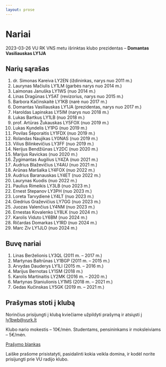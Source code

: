```yaml
---
layout: prose
---
```


# Nariai

2023-03-26 VU RK VNS metu išrinktas klubo prezidentas – **Domantas Vasiliauskas LY1JA**

## Narių sąrašas

1. dr. Simonas Kareiva LY2EN (iždininkas, narys nuo 2011 m.)
1. Laurynas Mačiulis LY1LM (garbės narys nuo 2014 m.)
1. Laimonas Januška LY1WS (nuo 2014 m.)
1. Linas Dragūnas LY5AT (revizorius, narys nuo 2015 m.)
1. Barbora Kačinskaitė LY1KB (narė nuo 2017 m.)
1. Domantas Vasiliauskas LY1JA (prezidentas, narys nuo 2017 m.)
1. Haroldas Lapinskas LY5IM (narys nuo 2018 m.)
1. Lukas Bartkus LY1LB (nuo 2018 m.)
1. prof. Artūras Žukauskas LY5FOX (nuo 2019 m.)
1. Lukas Kundelis LY1PG (nuo 2019 m.)
1. Povilas Šėporaitis LY1FDX (nuo 2019 m.)
1. Rolandas Naujikas LY0NAS (nuo 2019 m.)
1. Vilius Bilinkevičius LY3FF (nuo 2019 m.)
1. Nerijus Bendžiūnas LY2DC (nuo 2020 m.)
1. Marijus Ravickas (nuo 2020 m.)
1. Žygimantas Augilius LY4ZA (nuo 2021 m.)
1. Audrius Blaževičius LY4AU (nuo 2021 m.)
1. Arūnas Maršalka LY4FOX (nuo 2022 m.)
1. Audrius Baranauskas LY4ET (nuo 2022 m.)
1. Laurynas Kuodis (nuo 2022 m.)
1. Paulius Rimeikis LY3LB (nuo 2023 m.)
1. Ernest Stepanov LY3PH (nuo 2023 m.)
1. Loreta Tarvydienė LY4LT (nuo 2023 m.)
1. Giedrius Graževičius LY7GG (nuo 2023 m.)
1. Juozas Valenčius LY4NM (nuo 2023 m.)
1. Ernestas Kovalenko LY8LK (nuo 2024 m.)
1. Karolis Viduto LY6BM (nuo 2024 m.)
1. Ričardas Domarkas LY1RD (nuo 2024 m.)
1. Marc Ziv LY1JLO (nuo 2024 m.)

## Buvę nariai

1. Linas Berželionis LY3QL (2011 m. – 2017 m.)
1. Martynas Baltrūnas LY1BGP (2011 m. – 2015 m.)
1. Arvydas Dauderys LY1LI (2015 m. – 2016 m.)
1. Marijus Bernotas LY1SM (2018 m.)
1. Karolis Martinaitis LY2MK (2016 m. – 2020 m.)
1. Martynas Staniulionis LY1MS (2018 m. – 2021 m.)
1. Gedas Kučinskas LY5GK (2019 m. – 2021 m.)

## Prašymas stoti į klubą

Norinčius prisijungti į klubą kviečiame užpildyti prašymą ir atsiųsti į [ly1bwb@vurk.lt](mailto:ly1bwb@vurk.lt)

Klubo nario mokestis – 10€/mėn. Studentams, pensininkams ir moksleiviams – 5€/mėn.

[Prašymo blankas](/Prasymas-stoti-VURK.doc)

Laiške prašome prisistatyti, pasidalinti kokia veikla domina, ir kodėl norite prisijungti prie VU radijo klubo.
